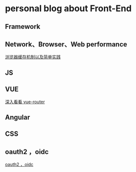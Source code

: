 # personal blog about Front-End


## Framework


## Network、Browser、Web performance
[浏览器缓存机制以及简单实践](https://github.com/mario56/blog/issues/1)

## JS

## VUE
[深入看看 vue-router](https://github.com/mario56/blog/issues/2)

## Angular

## CSS

## oauth2 ，oidc
[oauth2 ，oidc](https://github.com/mario56/blog/issues/3)
